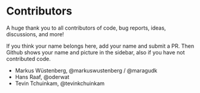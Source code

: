 # Contributors

A huge thank you to all contributors of code, bug reports, ideas, discussions, and more!

If you think your name belongs here, add your name and submit a PR. Then Github shows your name and picture
in the sidebar, also if you have not contributed code.

- Markus Wüstenberg, @markuswustenberg / @maragudk
- Hans Raaf, @oderwat
- Tevin Tchuinkam, @tevinkchuinkam
